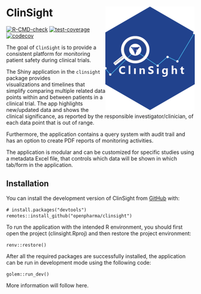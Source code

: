 
# ClinSight <img src="man/figures/logo.png" align="right" />

<!-- badges: start -->
[![R-CMD-check](https://github.com/openpharma/clinsight/actions/workflows/R-CMD-check.yaml/badge.svg)](https://github.com/openpharma/clinsight/actions/workflows/R-CMD-check.yaml)
[![test-coverage](https://github.com/openpharma/clinsight/actions/workflows/test-coverage.yaml/badge.svg)](https://github.com/openpharma/clinsight/actions/workflows/test-coverage.yaml)
[![codecov](https://codecov.io/github/openpharma/clinsight/graph/badge.svg?token=T63MIKBP8L)](https://codecov.io/github/openpharma/clinsight)
<!-- badges: end -->

The goal of `ClinSight` is to provide a consistent platform for monitoring patient safety during clinical
trials. 

The Shiny application in the `clinsight` package provides  
visualizations and timelines that simplify comparing multiple related data points 
within and between patients in a clinical trial. The app highlights new/updated data 
and shows the clinical significance, as reported by the responsible 
investigator/clinician, of each data point that is out of range.

Furthermore, the application contains a query system with audit trail and has an 
option to create PDF reports of monitoring activities. 

The application is modular and can be customized for specific studies using a 
metadata Excel file, that controls which data will be shown in which 
tab/form in the application.

## Installation

You can install the development version of ClinSight from 
[GitHub](https://github.com/) with:

```
# install.packages("devtools")
remotes::install_github("openpharma/clinsight")
```

To run the application with the intended R environment, you should first open 
the project (clinsight.Rproj) and then restore the project environment:

```
renv::restore()
```

After all the required packages are successfully installed, the application can 
be run in development mode using the following code:

``` 
golem::run_dev()
```

More information will follow here.


